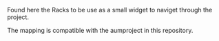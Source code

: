Found here the Racks to be use as a small widget to naviget through the project. 

The mapping is compatible with the aumproject in this repository. 
